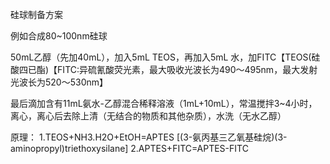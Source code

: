 硅球制备方案

例如合成80~100nm硅球

50mL乙醇（先加40mL），加入5mL TEOS，再加入5mL 水，加FITC【TEOS(硅酸四已酯)【FITC:异硫氰酸荧光素，最大吸收光波长为490～495nm，最大发射光波长为520～530nm】

最后滴加含有11mL氨水-乙醇混合稀释溶液（1mL+10mL），常温搅拌3~4小时，离心，离心后去除上清（无结合的物质和其他杂质），水洗（无水乙醇）

原理：
1.TEOS+NH3.H2O+EtOH=APTES [(3-氨丙基三乙氧基硅烷)(3-aminopropyl)triethoxysilane]
2.APTES+FITC=APTES-FITC 

